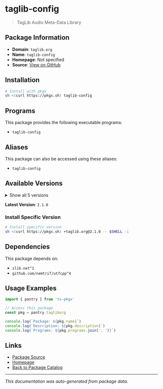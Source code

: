 # taglib-config

> TagLib Audio Meta-Data Library

## Package Information

- **Domain**: `taglib.org`
- **Name**: `taglib-config`
- **Homepage**: Not specified
- **Source**: [View on GitHub](https://github.com/pkgxdev/pantry/tree/main/projects/taglib.org/package.yml)

## Installation

```bash
# Install with pkgx
sh <(curl https://pkgx.sh) taglib-config
```

## Programs

This package provides the following executable programs:

- `taglib-config`

## Aliases

This package can also be accessed using these aliases:

- `taglib-config`

## Available Versions

<details>
<summary>Show all 5 versions</summary>

- `2.1.0`, `2.0.2`, `2.0.1`, `2.0.0`, `1.13.1`

</details>

**Latest Version**: `2.1.0`

### Install Specific Version

```bash
# Install specific version
sh <(curl https://pkgx.sh) +taglib.org@2.1.0 -- $SHELL -i
```

## Dependencies

This package depends on:

- `zlib.net^1`
- `github.com/nemtrif/utfcpp^4`

## Usage Examples

```typescript
import { pantry } from 'ts-pkgx'

// Access this package
const pkg = pantry.tagliborg

console.log(`Package: ${pkg.name}`)
console.log(`Description: ${pkg.description}`)
console.log(`Programs: ${pkg.programs.join(', ')}`)
```

## Links

- [Package Source](https://github.com/pkgxdev/pantry/tree/main/projects/taglib.org/package.yml)
- [Homepage](#)
- [Back to Package Catalog](../package-catalog.md)

---

*This documentation was auto-generated from package data.*
